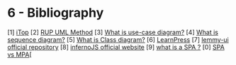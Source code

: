 # 6 - Bibliography
[1] [iTop](https://play.google.com/store/apps/details?id=co.itplus.itop&hl=en&pli=1)
[2] [RUP UML Method](https://study.com/academy/lesson/what-is-the-rational-unified-process-methodology-tools-examples.html)
[3] [What is use-case diagram?](https://www.visual-paradigm.com/guide/uml-unified-modeling-language/what-is-use-case-diagram/)
[4] [What is sequence diagram?](https://www.visual-paradigm.com/guide/uml-unified-modeling-language/what-is-sequence-diagram/)
[5] [What is Class diagram?](https://www.visual-paradigm.com/guide/uml-unified-modeling-language/what-is-class-diagram/)
[6] [LearnPress](https://learnpresslms.com/)
[7] [lemmy-ui official repository](https://github.com/LemmyNet/lemmy-ui)
[8] [infernoJS official website](https://www.infernojs.org/)
[9] [what is a SPA ?](https://www.bloomreach.com/en/blog/what-is-a-single-page-application)
[0] [SPA vs MPA](https://cleancommit.io/blog/spa-vs-mpa-which-is-the-king/)[
